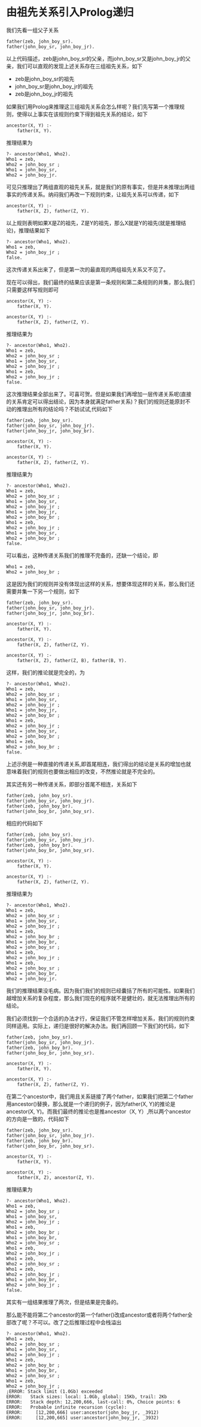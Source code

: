 # 由祖先关系引入Prolog递归

我们先看一组父子关系

```
father(zeb, john_boy_sr).
father(john_boy_sr, john_boy_jr).
```

以上代码描述，zeb是john_boy_sr的父亲，而john_boy_sr又是john_boy_jr的父亲，我们可以直观的发现上述关系存在三组祖先关系，如下

+ zeb是john_boy_sr的祖先
+ john_boy_sr是john_boy_jr的祖先
+ zeb是john_boy_jr的祖先

如果我们用Prolog来推理这三组祖先关系会怎么样呢？我们先写第一个推理规则，使得以上事实在该规则约束下得到祖先关系的结论，如下

```
ancestor(X, Y) :-
    father(X, Y).
```

推理结果为

```
?- ancestor(Who1, Who2).
Who1 = zeb,
Who2 = john_boy_sr ;
Who1 = john_boy_sr,
Who2 = john_boy_jr.
```

可见只推理出了两组直观的祖先关系，就是我们的原有事实，但是并未推理出两组事实的传递关系。纳闷我们再改一下规则约束，让祖先关系可以传递，如下

```
ancestor(X, Y) :-
    father(X, Z), father(Z, Y).
```

以上规则表明如果X是Z的祖先，Z是Y的祖先，那么X就是Y的祖先(就是推理结论)，推理结果如下

```
?- ancestor(Who1, Who2).
Who1 = zeb,
Who2 = john_boy_jr ;
false.
```

这次传递关系出来了，但是第一次的最直观的两组祖先关系又不见了。

现在可以得出，我们最终的结果应该是第一条规则和第二条规则的并集，那么我们只需要这样写规则即可

```
ancestor(X, Y) :-
    father(X, Y).

ancestor(X, Y) :-
    father(X, Z), father(Z, Y).
```

推理结果为

```
?- ancestor(Who1, Who2).
Who1 = zeb,
Who2 = john_boy_sr ;
Who1 = john_boy_sr,
Who2 = john_boy_jr ;
Who1 = zeb,
Who2 = john_boy_jr ;
false.
```

这次推理结果全部出来了。可喜可贺。但是如果我们再增加一层传递关系呢(直接的关系肯定可以得出结论，因为本身就满足father关系)？我们的规则还能原封不动的推理出所有的结论吗？不妨试试,代码如下

```
father(zeb, john_boy_sr).
father(john_boy_sr, john_boy_jr).
father(john_boy_jr, john_boy_br).

ancestor(X, Y) :-
    father(X, Y).

ancestor(X, Y) :-
    father(X, Z), father(Z, Y).
```

推理结果为

```
?- ancestor(Who1, Who2).
Who1 = zeb,
Who2 = john_boy_sr ;
Who1 = john_boy_sr,
Who2 = john_boy_jr ;
Who1 = john_boy_jr,
Who2 = john_boy_br ;
Who1 = zeb,
Who2 = john_boy_jr ;
Who1 = john_boy_sr,
Who2 = john_boy_br ;
false.
```

可以看出，这种传递关系我们的推理不完备的，还缺一个结论，即

```
Who1 = zeb,
Who2 = john_boy_br ;
```

这是因为我们的规则并没有体现出这样的关系，想要体现这样的关系，那么我们还需要并集一下另一个规则，如下


```
father(zeb, john_boy_sr).
father(john_boy_sr, john_boy_jr).
father(john_boy_jr, john_boy_br).

ancestor(X, Y) :-
    father(X, Y).

ancestor(X, Y) :-
    father(X, Z), father(Z, Y).
	
ancestor(X, Y) :-
    father(X, Z), father(Z, B), father(B, Y).
```

这样，我们的推论就是完全的，为

```
?- ancestor(Who1, Who2).
Who1 = zeb,
Who2 = john_boy_sr ;
Who1 = john_boy_sr,
Who2 = john_boy_jr ;
Who1 = john_boy_jr,
Who2 = john_boy_br ;
Who1 = zeb,
Who2 = john_boy_jr ;
Who1 = john_boy_sr,
Who2 = john_boy_br ;
Who1 = zeb,
Who2 = john_boy_br ;
false.
```

上述示例是一种直接的传递关系,即首尾相连，我们得出的结论是关系的增加也就意味着我们的规则也要做出相应的改变，不然推论就是不完全的。

其实还有另一种传递关系，即部分首尾不相连，关系如下

```
father(zeb, john_boy_sr).
father(john_boy_sr, john_boy_jr).
father(zeb, john_boy_br).
father(john_boy_br, john_boy_sr).
```

相应的代码如下

```
father(zeb, john_boy_sr).
father(john_boy_sr, john_boy_jr).
father(zeb, john_boy_br).
father(john_boy_br, john_boy_sr).

ancestor(X, Y) :-
    father(X, Y).

ancestor(X, Y) :-
    father(X, Z), father(Z, Y).
```

推理结果为

```
?- ancestor(Who1, Who2).
Who1 = zeb,
Who2 = john_boy_sr ;
Who1 = john_boy_sr,
Who2 = john_boy_jr ;
Who1 = zeb,
Who2 = john_boy_br ;
Who1 = john_boy_br,
Who2 = john_boy_sr ;
Who1 = zeb,
Who2 = john_boy_jr ;
Who1 = zeb,
Who2 = john_boy_sr ;
Who1 = john_boy_br,
Who2 = john_boy_jr.
```

我们的推理结果没毛病。因为我们我们的规则已经囊括了所有的可能性。如果我们越增加关系的复杂程度，那么我们现在的程序就不是健壮的，就无法推理出所有的结论。

我们必须找到一个合适的办法才行，保证我们不管怎样增加关系，我们的规则约束同样适用。实际上，递归是很好的解决办法。我们再回顾一下我们的代码，如下

```
father(zeb, john_boy_sr).
father(john_boy_sr, john_boy_jr).
father(zeb, john_boy_br).
father(john_boy_br, john_boy_sr).

ancestor(X, Y) :-
    father(X, Y).

ancestor(X, Y) :-
    father(X, Z), father(Z, Y).
```

在第二个ancestor中，我们用且关系链接了两个father，如果我们把第二个father用ancestor()替换，那么就是一个递归的例子，因为father(X, Y)的推论是ancestor(X, Y)。而我们最终的推论也是推ancestor（X, Y）,所以两个ancestor的方向是一致的，代码如下

```
father(zeb, john_boy_sr).
father(john_boy_sr, john_boy_jr).
father(zeb, john_boy_br).
father(john_boy_br, john_boy_sr).

ancestor(X, Y) :-
    father(X, Y).

ancestor(X, Y) :-
    father(X, Z), ancestor(Z, Y).
```

推理结果为

```
?- ancestor(Who1, Who2).
Who1 = zeb,
Who2 = john_boy_sr ;
Who1 = john_boy_sr,
Who2 = john_boy_jr ;
Who1 = zeb,
Who2 = john_boy_br ;
Who1 = john_boy_br,
Who2 = john_boy_sr ;
Who1 = zeb,
Who2 = john_boy_jr ;
Who1 = zeb,
Who2 = john_boy_sr ;
Who1 = zeb,
Who2 = john_boy_jr ;
Who1 = john_boy_br,
Who2 = john_boy_jr ;
false.
```

其实有一组结果推理了两次，但是结果是完备的。

那么能不能将第二个ancestor的第一个father()改成ancestor或者将两个father全部改了呢？不可以。改了之后推理过程中会栈溢出

```
?- ancestor(Who1, Who2).
Who1 = zeb,
Who2 = john_boy_sr ;
Who1 = john_boy_sr,
Who2 = john_boy_jr ;
Who1 = zeb,
Who2 = john_boy_br ;
Who1 = john_boy_br,
Who2 = john_boy_sr ;
Who1 = zeb,
Who2 = john_boy_jr ;
;ERROR: Stack limit (1.0Gb) exceeded
ERROR:   Stack sizes: local: 1.0Gb, global: 15Kb, trail: 2Kb
ERROR:   Stack depth: 12,200,666, last-call: 0%, Choice points: 6
ERROR:   Probable infinite recursion (cycle):
ERROR:     [12,200,666] user:ancestor(john_boy_jr, _3912)
ERROR:     [12,200,665] user:ancestor(john_boy_jr, _3932)
```